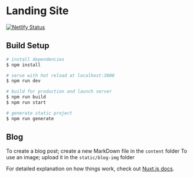# Landing Site

[![Netlify Status](https://api.netlify.com/api/v1/badges/2e57bd0c-af95-4ec5-a96d-b008fbdac402/deploy-status)](https://app.netlify.com/sites/sleepy-liskov-d26159/deploys)

## Build Setup

```bash
# install dependencies
$ npm install

# serve with hot reload at localhost:3000
$ npm run dev

# build for production and launch server
$ npm run build
$ npm run start

# generate static project
$ npm run generate
```

## Blog

To create a blog post; create a new MarkDown file in the ```content``` folder
To use an image; upload it in the ```static/blog-img``` folder

For detailed explanation on how things work, check out [Nuxt.js docs](https://nuxtjs.org).
